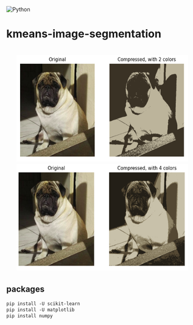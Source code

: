 ![Python](https://img.shields.io/badge/python-%2314354C.svg?style=for-the-badge&logo=python&logoColor=white)

# kmeans-image-segmentation

<h1 align="center">
  <img WIDTH=450 HEIGHT=280 src="src/assets/pug2colors.png" />
  <img WIDTH=450 HEIGHT=280 src="src/assets/pug4colors.png" />
</h1>

## packages
    pip install -U scikit-learn
    pip install -U matplotlib
    pip install numpy
